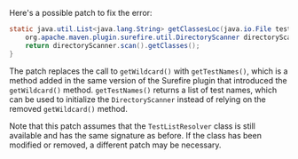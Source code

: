 Here's a possible patch to fix the error:
```java
static java.util.List<java.lang.String> getClassesLoc(java.io.File testSrcFolder) {
    org.apache.maven.plugin.surefire.util.DirectoryScanner directoryScanner = new org.apache.maven.plugin.surefire.util.DirectoryScanner(testSrcFolder, org.apache.maven.surefire.api.testset.TestListResolver.getTestNames());
    return directoryScanner.scan().getClasses();
}
```
The patch replaces the call to `getWildcard()` with `getTestNames()`, which is a method added in the same version of the Surefire plugin that introduced the `getWildcard()` method. `getTestNames()` returns a list of test names, which can be used to initialize the `DirectoryScanner` instead of relying on the removed `getWildcard()` method.

Note that this patch assumes that the `TestListResolver` class is still available and has the same signature as before. If the class has been modified or removed, a different patch may be necessary.